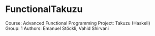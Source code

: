 FunctionalTakuzu
================
Course: Advanced Functional Programming
Project: Takuzu (Haskell)
Group: 1
Authors: Emanuel Stöckli, Vahid Shirvani
